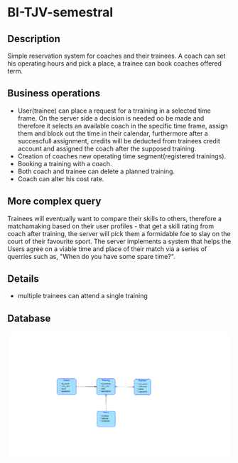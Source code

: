 # BI-TJV-semestral

## Description
Simple reservation system for coaches and their trainees. A coach can set his operating hours and pick a place, a trainee can book coaches offered term.
## Business operations
- User(trainee) can place a request for a trraining in a selected time frame. On the server side a decision is needed oo be made and therefore it selects an available coach in the specific time frame, assign them and block out the time in their calendar, furthermore after a succescfull assignment, credits will be deducted from trainees credit account and assigned the coach after the supposed training.
- Creation of coaches new operating time segment(registered trainings).
- Booking a training with a coach.
- Both coach and trainee can delete a planned training.
- Coach can alter his cost rate.
## More complex query
Trainees will eventually want to compare their skills to others, therefore a matchamaking based on their user profiles - that get a skill rating from coach after training, the server will pick them a formidable foe to slay on the court of their favourite sport. The server implements a system that helps the Users agree on a viable time and place of their match via a series of querries such as, "When do you have some spare time?".
## Details
- multiple trainees can attend a single training

## Database
<img src="./images/diagram.png">
